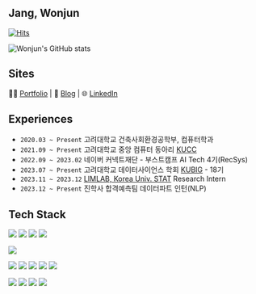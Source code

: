 ## Jang, Wonjun

[![Hits](https://hits.seeyoufarm.com/api/count/incr/badge.svg?url=https%3A%2F%2Fgithub.com%2Fjwj51720&count_bg=%2379C83D&title_bg=%23555555&icon=&icon_color=%23E7E7E7&title=hits&edge_flat=false)](https://hits.seeyoufarm.com)
<!--
**jwj51720/jwj51720** is a ✨ _special_ ✨ repository because its `README.md` (this file) appears on your GitHub profile.

Here are some ideas to get you started:

- 🔭 I’m currently working on ...
- 🌱 I’m currently learning ...
- 👯 I’m looking to collaborate on ...
- 🤔 I’m looking for help with ...
- 💬 Ask me about ...
- 📫 How to reach me: ...
- 😄 Pronouns: ...
- ⚡ Fun fact: ...
-->
![Wonjun's GitHub stats](https://github-readme-stats.vercel.app/api?username=jwj51720&show_icons=true&theme=vue&count_private=true)

## Sites
👨‍💻 [Portfolio](https://enchanted-gum-e41.notion.site/Portfolio-b0ed1f56e0704a8ab6addb3ace4f344e) | 📒 [Blog](https://velog.io/@jwj51720) | 🌐 [LinkedIn](https://www.linkedin.com/in/%EC%9B%90%EC%A4%80-%EC%9E%A5-30497825a/)

## Experiences
- `2020.03 ~ Present` 고려대학교 건축사회환경공학부, 컴퓨터학과
- `2021.09 ~ Present` 고려대학교 중앙 컴퓨터 동아리 [KUCC](https://kucc.co.kr/)
- `2022.09 ~ 2023.02` 네이버 커넥트재단 - 부스트캠프 AI Tech 4기(RecSys)
- `2023.07 ~ Present` 고려대학교 데이터사이언스 학회 [KUBIG](http://kubigkorea.com/) - 18기
- `2023.11 ~ 2023.12` [LIMLAB, Korea Univ. STAT](https://www.sungbin-lim.net/LIM) Research Intern
- `2023.12 ~ Present` 진학사 합격예측팀 데이터파트 인턴(NLP)

## Tech Stack
<img src="https://img.shields.io/badge/Python-3776AB?style=flat&logo=Python&logoColor=white"/> <img src="https://img.shields.io/badge/-A8B9CC?style=flat&logo=C&logoColor=white"/> <img src="https://img.shields.io/badge/JavaScript-F7DF1E?style=flat&logo=javascript&logoColor=white"/> <img src="https://img.shields.io/badge/php-777BB4?style=flat&logo=php&logoColor=white"/> 

<img src="https://img.shields.io/badge/MariaDB-003545?style=flat&logo=mariadb&logoColor=white"/>

<img src="https://img.shields.io/badge/PyTorch-%23EE4C2C.svg?style=flat&logo=PyTorch&logoColor=white"/> <img src="https://img.shields.io/badge/tensorflow-FF6F00?style=flat&logo=tensorflow&logoColor=white"/> <img src="https://img.shields.io/badge/scikitlearn-F7931E?style=flat&logo=scikitlearn&logoColor=white"/> <img src="https://img.shields.io/badge/React-61DAFB?style=flat&logo=react&logoColor=white"/> <img src="https://img.shields.io/badge/Streamlit-FF4B4B?style=flat&logo=Streamlit&logoColor=white"/>

<img src="https://img.shields.io/badge/Git-F05032?style=flat&logo=Git&logoColor=white"/> <img src="https://img.shields.io/badge/GitHub-181717?style=flat&logo=GitHub&logoColor=white"/> <img src="https://img.shields.io/badge/Bitbucket-0052CC?style=flat&logo=Bitbucket&logoColor=white"/> <img src="https://img.shields.io/badge/Notion-000000?style=flat&logo=Notion&logoColor=white"/>

